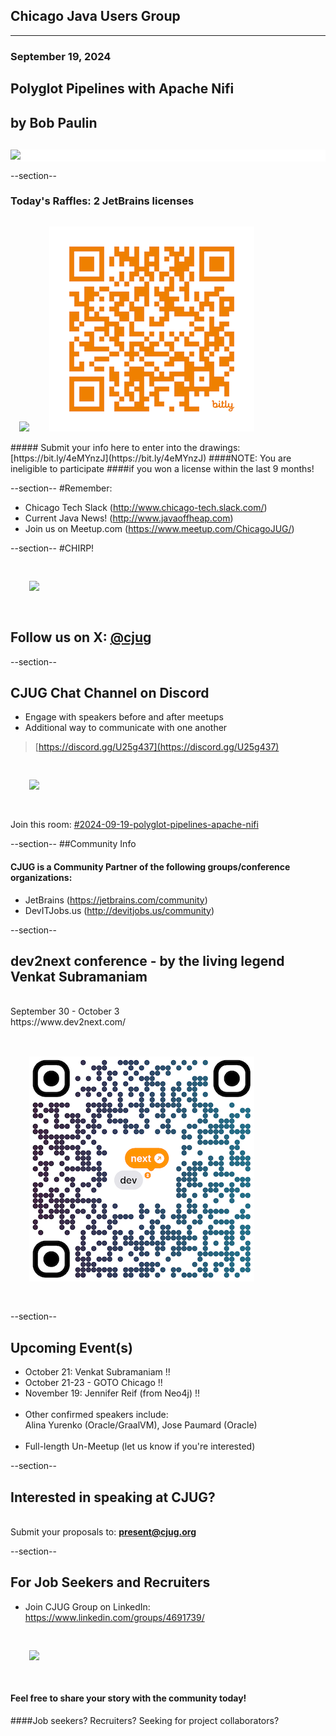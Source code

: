 ## Chicago Java Users Group
---

### September 19, 2024
## Polyglot Pipelines with Apache Nifi
## by Bob Paulin
<div style="background-color: white; margin-top: 30px;">
	<img src="images/cjug.gif" style="border: none; box-shadow: none;"/>
</div>


--section--
### Today's Raffles: 2 JetBrains licenses
<img src="images/JetBrains-2022-twitter.jpg" style="border:none; box-shadow:none; margin: 14px; background:white;"/>
<img src="images/CJUG-JB-raffle-QR.png" style="border:none; box-shadow:none; margin: 14px; background:white;"/>
<br/>
##### Submit your info here to enter into the drawings: [https://bit.ly/4eMYnzJ](https://bit.ly/4eMYnzJ)
####NOTE: You are ineligible to participate
####if you won a license within the last 9 months!

--section--
#Remember:
 * Chicago Tech Slack (http://www.chicago-tech.slack.com/)
 * Current Java News! (http://www.javaoffheap.com)
 * Join us on Meetup.com (https://www.meetup.com/ChicagoJUG/)

--section--
#CHIRP!
<br/>

<img src="images/twitterBird.png" style="border:none; box-shadow:none; margin: 30px; background:white;"/>

## Follow us on X: <u>[@cjug](https://twitter.com/cjug)</u>

--section--
## CJUG Chat Channel on Discord 
* Engage with speakers before and after meetups
* Additional way to communicate with one another

>[https://discord.gg/U25g437](https://discord.gg/U25g437)

<img src="images/cjug-discord-qrcode.png" style="border:none; box-shadow:none; margin: 30px; background:white;"/>

Join this room: [#2024-09-19-polyglot-pipelines-apache-nifi](https://discord.gg/D9xyJMPwNW)

--section--
##Community Info
<br/>
#### CJUG is a Community Partner of the following groups/conference organizations:

* JetBrains (https://jetbrains.com/community)
* DevITJobs.us (http://devitjobs.us/community)

--section--
## dev2next conference - by the living legend Venkat Subramaniam
<br/> 
September 30 - October 3
<br/>
https://www.dev2next.com/
<br/><br/>
<img src="images/Dev2next2024-Venkat-QR.png" style="border:none; box-shadow:none; margin: 30px; background:white;"/>
<br/>

--section--
## Upcoming Event(s)
* October 21: Venkat Subramaniam !!
* October 21-23 - GOTO Chicago !!
* November 19: Jennifer Reif (from Neo4j) !!
<br/><br/>
* Other confirmed speakers include: <br/>Alina Yurenko (Oracle/GraalVM), Jose Paumard (Oracle)
<br/><br/>
* Full-length Un-Meetup (let us know if you're interested)

--section--
## Interested in speaking at CJUG? 
<br/>Submit your proposals to: **present@cjug.org**<br/>

--section--

## For Job Seekers and Recruiters

* Join CJUG Group on LinkedIn:<br/>
 https://www.linkedin.com/groups/4691739/

<img src="images/cjug-linkedinGroup-qrcode.png" style="border:none; box-shadow:none; margin: 30px; background:white;"/>

#### Feel free to share your story with the community today!
####Job seekers? Recruiters? Seeking for project collaborators? 


